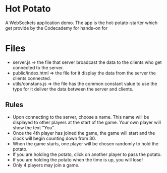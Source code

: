 # Hot Potato

A WebSockets application demo.
The app is the hot-potato-starter which get provide by the Codecademy for hands-on for

# Files
* server.js => the file that server broadcast the data to the clients who get connected to the server.
* public/index.html => the file for it display the data from the server the clients connected.
* utils/constans.js => the file has the common constant value to use the type for it deliver the data between the server and clients.

## Rules

* Upon connecting to the server, choose a name. This name will be displayed to other players at the start of the game. Your own player will show the text "You".
* Once the 4th player has joined the game, the game will start and the clock will begin counting down from 30.
* When the game starts, one player will be chosen randomly to hold the potato.
* If you are holding the potato, click on another player to pass the potato.
* If you are holding the potato when the time is up, you will lose!
* Only 4 players may join a game.
